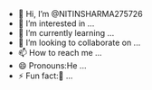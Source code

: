 - 👋 Hi, I’m @NITINSHARMA275726
- 👀 I’m interested in ...
- 🌱 I’m currently learning ...
- 💞️ I’m looking to collaborate on ...
- 📫 How to reach me ...
- 😄 Pronouns:He ...
- ⚡ Fun fact:💢 ...

<!---
NITINSHARMA275726-DEV/NITINSHARMA275726-DEV is a ✨ special ✨ repository because its `README.md` (this file) appears on your GitHub profile.
You can click the Preview link to take a look at your changes.
--->
